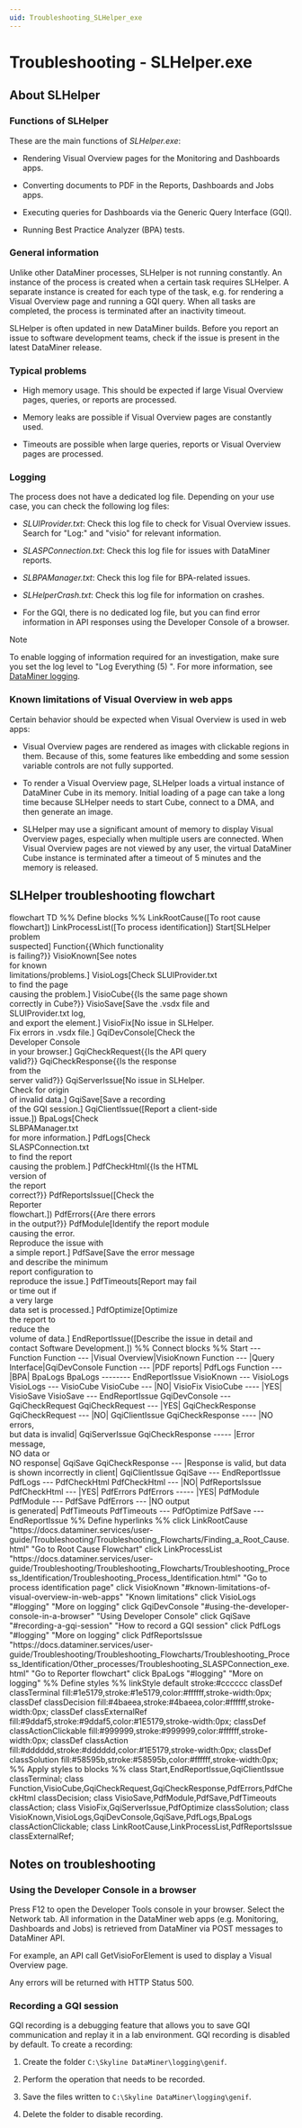 ```yaml
---
uid: Troubleshooting_SLHelper_exe
---
```


# Troubleshooting - SLHelper.exe

## About SLHelper

### Functions of SLHelper

These are the main functions of *SLHelper.exe*:

- Rendering Visual Overview pages for the Monitoring and Dashboards apps.

- Converting documents to PDF in the Reports, Dashboards and Jobs apps.

- Executing queries for Dashboards via the Generic Query Interface (GQI).

- Running Best Practice Analyzer (BPA) tests.

### General information

Unlike other DataMiner processes, SLHelper is not running constantly. An instance of the process is created when a certain task requires SLHelper. A separate instance is created for each type of the task, e.g. for rendering a Visual Overview page and running a GQI query. When all tasks are completed, the process is terminated after an inactivity timeout.

SLHelper is often updated in new DataMiner builds. Before you report an issue to software development teams, check if the issue is present in the latest DataMiner release.

### Typical problems

- High memory usage. This should be expected if large Visual Overview pages, queries, or reports are processed.

- Memory leaks are possible if Visual Overview pages are constantly used.

- Timeouts are possible when large queries, reports or Visual Overview pages are processed.

### Logging

The process does not have a dedicated log file. Depending on your use case, you can check the following log files:

- *SLUIProvider.txt*: Check this log file to check for Visual Overview issues. Search for "Log:" and "visio" for relevant information.

- *SLASPConnection.txt*: Check this log file for issues with DataMiner reports.

- *SLBPAManager.txt*: Check this log file for BPA-related issues.

- *SLHelperCrash.txt*: Check this log file for information on crashes.

- For the GQI, there is no dedicated log file, but you can find error information in API responses using the Developer Console of a browser.

> [!NOTE]
> To enable logging of information required for an investigation, make sure you set the log level to "Log Everything (5) ". For more information, see [DataMiner logging](xref:DataMiner_logging).

### Known limitations of Visual Overview in web apps

Certain behavior should be expected when Visual Overview is used in web apps:

- Visual Overview pages are rendered as images with clickable regions in them. Because of this, some features like embedding and some session variable controls are not fully supported.

- To render a Visual Overview page, SLHelper loads a virtual instance of DataMiner Cube in its memory. Initial loading of a page can take a long time because SLHelper needs to start Cube, connect to a DMA, and then generate an image.

- SLHelper may use a significant amount of memory to display Visual Overview pages, especially when multiple users are connected. When Visual Overview pages are not viewed by any user, the virtual DataMiner Cube instance is terminated after a timeout of 5 minutes and the memory is released.

## SLHelper troubleshooting flowchart

<div class="mermaid">
flowchart TD
%% Define blocks %%
LinkRootCause([To root cause flowchart])
LinkProcessList([To process identification])
Start[SLHelper problem <br />suspected]
Function{{Which functionality <br/>is failing?}}
VisioKnown[See notes <br>for known<br/>limitations/problems.]
VisioLogs[Check SLUIProvider.txt<br/>to find the page<br/>causing the problem.]
VisioCube{{Is the same page shown<br/>correctly in Cube?}}
VisioSave[Save the .vsdx file and<br/> SLUIProvider.txt log,<br/> and export the element.]
VisioFix[No issue in SLHelper.<br/>Fix errors in .vsdx file.]
GqiDevConsole[Check the <br>Developer Console<br/>in your browser.]
GqiCheckRequest{{Is the API query <br>valid?}}
GqiCheckResponse{{Is the response <br>from the <br>server valid?}}
GqiServerIssue[No issue in SLHelper.<br/>Check for origin<br/>of invalid data.]
GqiSave[Save a recording<br/>of the GQI session.]
GqiClientIssue([Report a client-side<br/>issue.])
BpaLogs[Check <br>SLBPAManager.txt<br/>for more information.]
PdfLogs[Check <br>SLASPConnection.txt<br/>to find the report<br/>causing the problem.]
PdfCheckHtml{{Is the HTML <br>version of<br/>the report <br>correct?}}
PdfReportsIssue([Check the <br>Reporter<br/>flowchart.])
PdfErrors{{Are there errors<br/>in the output?}}
PdfModule[Identify the report module<br/>causing the error.<br/>Reproduce the issue with<br/>a simple report.]
PdfSave[Save the error message<br/>and describe the minimum<br/>report configuration to<br/>reproduce the issue.]
PdfTimeouts[Report may fail<br/>or time out if <br>a very large<br/>data set is processed.]
PdfOptimize[Optimize <br>the report to<br/>reduce the <br>volume of data.]
EndReportIssue([Describe the issue in detail and<br/>contact Software Development.])
%% Connect blocks %%
Start --- Function
Function --- |Visual Overview|VisioKnown
Function --- |Query Interface|GqiDevConsole
Function --- |PDF reports| PdfLogs
Function --- |BPA| BpaLogs
BpaLogs -------- EndReportIssue
VisioKnown --- VisioLogs
VisioLogs --- VisioCube
VisioCube --- |NO| VisioFix
VisioCube ---- |YES| VisioSave
VisioSave --- EndReportIssue
GqiDevConsole --- GqiCheckRequest
GqiCheckRequest --- |YES| GqiCheckResponse
GqiCheckRequest --- |NO| GqiClientIssue
GqiCheckResponse ---- |NO errors,<br/>but data is invalid| GqiServerIssue
GqiCheckResponse ----- |Error message,<br/>NO data or<br/>NO response| GqiSave
GqiCheckResponse --- |Response is valid, but data<br/>is shown incorrectly in client| GqiClientIssue
GqiSave --- EndReportIssue
PdfLogs --- PdfCheckHtml
PdfCheckHtml --- |NO| PdfReportsIssue
PdfCheckHtml --- |YES| PdfErrors
PdfErrors ----- |YES| PdfModule
PdfModule --- PdfSave
PdfErrors --- |NO output<br/>is generated| PdfTimeouts
PdfTimeouts --- PdfOptimize
PdfSave --- EndReportIssue
%% Define hyperlinks %%
click LinkRootCause "https://docs.dataminer.services/user-guide/Troubleshooting/Troubleshooting_Flowcharts/Finding_a_Root_Cause.html" "Go to Root Cause Flowchart"
click LinkProcessList "https://docs.dataminer.services/user-guide/Troubleshooting/Troubleshooting_Flowcharts/Troubleshooting_Process_Identification/Troubleshooting_Process_Identification.html" "Go to process identification page"
click VisioKnown "#known-limitations-of-visual-overview-in-web-apps" "Known limitations"
click VisioLogs "#logging" "More on logging"
click GqiDevConsole "#using-the-developer-console-in-a-browser" "Using Developer Console"
click GqiSave "#recording-a-gqi-session" "How to record a GQI session"
click PdfLogs "#logging" "More on logging"
click PdfReportsIssue "https://docs.dataminer.services/user-guide/Troubleshooting/Troubleshooting_Flowcharts/Troubleshooting_Process_Identification/Other_processes/Troubleshooting_SLASPConnection_exe.html" "Go to Reporter flowchart"
click BpaLogs "#logging" "More on logging"
%% Define styles %%
linkStyle default stroke:#cccccc
classDef classTerminal fill:#1e5179,stroke:#1e5179,color:#ffffff,stroke-width:0px;
classDef classDecision fill:#4baeea,stroke:#4baeea,color:#ffffff,stroke-width:0px;
classDef classExternalRef fill:#9ddaf5,stroke:#9ddaf5,color:#1E5179,stroke-width:0px;
classDef classActionClickable fill:#999999,stroke:#999999,color:#ffffff,stroke-width:0px;
classDef classAction fill:#dddddd,stroke:#dddddd,color:#1E5179,stroke-width:0px;
classDef classSolution fill:#58595b,stroke:#58595b,color:#ffffff,stroke-width:0px;
%% Apply styles to blocks %%
class Start,EndReportIssue,GqiClientIssue classTerminal;
class Function,VisioCube,GqiCheckRequest,GqiCheckResponse,PdfErrors,PdfCheckHtml classDecision;
class VisioSave,PdfModule,PdfSave,PdfTimeouts classAction;
class VisioFix,GqiServerIssue,PdfOptimize classSolution;
class VisioKnown,VisioLogs,GqiDevConsole,GqiSave,PdfLogs,BpaLogs classActionClickable;
class LinkRootCause,LinkProcessList,PdfReportsIssue classExternalRef;
</div>

## Notes on troubleshooting

### Using the Developer Console in a browser

Press F12 to open the Developer Tools console in your browser. Select the Network tab. All information in the DataMiner web apps (e.g. Monitoring, Dashboards and Jobs) is retrieved from DataMiner via POST messages to DataMiner API.

For example, an API call GetVisioForElement is used to display a Visual Overview page.

Any errors will be returned with HTTP Status 500.

### Recording a GQI session

GQI recording is a debugging feature that allows you to save GQI communication and replay it in a lab environment. GQI recording is disabled by default.
To create a recording:

1. Create the folder  `C:\Skyline DataMiner\logging\genif`.

1. Perform the operation that needs to be recorded.

1. Save the files written to `C:\Skyline DataMiner\logging\genif`.

1. Delete the folder to disable recording.
